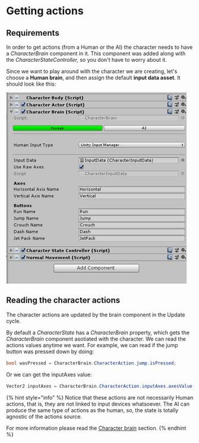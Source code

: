 # Getting actions

## Requirements

In order to get actions \(from a Human or the AI\) the character needs to have a _CharacterBrain_ component in it. This component was added along with the _CharacterStateController,_ so you don't have to worry about it. 

Since we want to play around with the character we are creating, let's choose a **Human brain**, and then assign the default **input data asset**. It should look like this:

![](../../.gitbook/assets/imagen%20%2811%29.png)



## Reading the character actions

The character actions are updated by the brain component in the Update cycle. 

By default a _CharacterState_ has a _CharacterBrain_ property, which gets the _CharacterBrain_ component asotiated with the character. We can read the actions values anytime we want. For example, we can read if the jump button was pressed down by doing:

```csharp
bool wasPressed = CharacterBrain.CharacterAction.jump.isPressed;
```

 Or we can get the inputAxes value:

```csharp
Vector2 inputAxes = CharacterBrain.CharacterAction.inputAxes.axesValue;
```

{% hint style="info" %}
Notice that these actions are not necessarily Human actions, that is, they are not linked to input devices whatsoever. The AI can produce the same type of actions as the human, so, the state is totally agnostic of the actions source.

For more information please read the [Character brain](../../fundamentals/implementation/character-brain.md) section.
{% endhint %}



